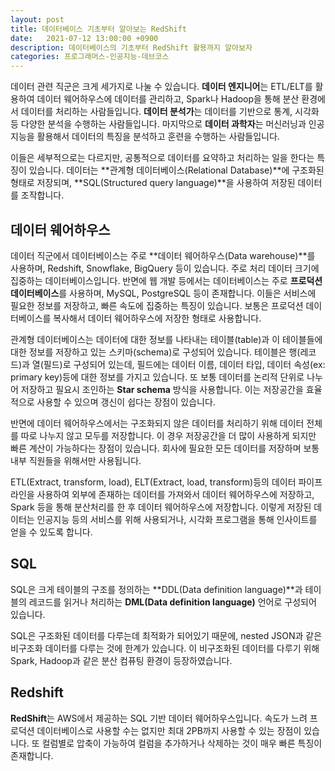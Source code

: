 ```yaml
---
layout: post
title: 데이터베이스 기초부터 알아보는 RedShift
date:   2021-07-12 13:00:00 +0900
description: 데이터베이스의 기초부터 RedShift 활용까지 알아보자 
categories: 프로그래머스-인공지능-데브코스
---
```


데이터 관련 직군은 크게 세가지로 나눌 수 있습니다. **데이터 엔지니어**는 ETL/ELT를 활용하여 데이터 웨어하우스에 데이터를 관리하고, Spark나 Hadoop을 통해 분산 환경에서 데이터를 처리하는 사람들입니다. **데이터 분석가**는 데이터를 기반으로 통계, 시각화 등 다양한 분석을 수행하는 사람들입니다. 마지막으로 **데이터 과학자**는 머신러닝과 인공지능을 활용해서 데이터의 특징을 분석하고 훈련을 수행하는 사람들입니다.

이들은 세부적으로는 다르지만, 공통적으로 데이터를 요약하고 처리하는 일을 한다는 특징이 있습니다. 데이터는 **관계형 데이터베이스(Relational Database)**에 구조화된 형태로 저장되며, **SQL(Structured query language)**을 사용하여 저장된 데이터를 조작합니다.

## 데이터 웨어하우스

데이터 직군에서 데이터베이스는 주로 **데이터 웨어하우스(Data warehouse)**를 사용하며, Redshift, Snowflake, BigQuery 등이 있습니다. 주로 처리 데이터 크기에 집중하는 데이터베이스입니다. 반면에 웹 개발 등에서는 데이터베이스는 주로 **프로덕션 데이터베이스**를 사용하며, MySQL, PostgreSQL 등이 존재합니다. 이들은 서비스에 필요한 정보를 저장하고, 빠른 속도에 집중하는 특징이 있습니다. 보통은 프로덕션 데이터베이스를 복사해서 데이터 웨어하우스에 저장한 형태로 사용합니다.

관계형 데이터베이스는 데이터에 대한 정보를 나타내는 테이블(table)과 이 테이블들에 대한 정보를 저장하고 있는 스키마(schema)로 구성되어 있습니다. 테이블은 행(레코드)과 열(필드)로 구성되어 있는데, 필드에는 데이터 이름, 데이터 타입, 데이터 속성(ex: primary key)등에 대한 정보를 가지고 있습니다. 또 보통 데이터를 논리적 단위로 나누어 저장하고 필요시 조인하는 **Star schema** 방식을 사용합니다. 이는 저장공간을 효율적으로 사용할 수 있으며 갱신이 쉽다는 장점이 있습니다.

반면에 데이터 웨어하우스에서는 구조화되지 않은 데이터를 처리하기 위해 데이터 전체를 따로 나누지 않고 모두를 저장합니다. 이 경우 저장공간을 더 많이 사용하게 되지만 빠른 계산이 가능하다는 장점이 있습니다. 회사에 필요한 모든 데이터를 저장하며 보통 내부 직원들을 위해서만 사용됩니다.

ETL(Extract, transform, load), ELT(Extract, load, transform)등의 데이터 파이프라인을 사용하여 외부에 존재하는 데이터를 가져와서 데이터 웨어하우스에 저장하고, Spark 등을 통해 분산처리를 한 후 데이터 웨어하우스에 저장합니다. 이렇게 저장된 데이터는 인공지능 등의 서비스를 위해 사용되거나, 시각화 프로그램을 통해 인사이트를 얻을 수 있도록 합니다.

## SQL

SQL은 크게 테이블의 구조를 정의하는 **DDL(Data definition language)**과 테이블의 레코드를 읽거나 처리하는 **DML(Data definition language)** 언어로 구성되어 있습니다.

SQL은 구조화된 데이터를 다루는데 최적화가 되어있기 때문에, nested JSON과 같은 비구조화 데이터를 다루는 것에 한계가 있습니다. 이 비구조화된 데이터를 다루기 위해 Spark, Hadoop과 같은 분산 컴퓨팅 환경이 등장하였습니다.

## Redshift

**RedShift**는 AWS에서 제공하는 SQL 기반 데이터 웨어하우스입니다. 속도가 느려 프로덕션 데이터베이스로 사용할 수는 없지만 최대 2PB까지 사용할 수 있는 장점이 있습니다. 또 컬럼별로 압축이 가능하여 컬럼을 추가하거나 삭제하는 것이 매우 빠른 특징이 존재합니다.
